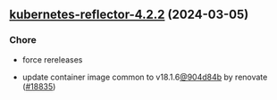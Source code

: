 

## [kubernetes-reflector-4.2.2](https://github.com/truecharts/charts/compare/kubernetes-reflector-4.2.0...kubernetes-reflector-4.2.2) (2024-03-05)

### Chore



- force rereleases

- update container image common to v18.1.6[@904d84b](https://github.com/904d84b) by renovate ([#18835](https://github.com/truecharts/charts/issues/18835))